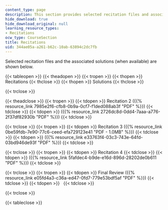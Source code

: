 ```yaml
---
content_type: page
description: This section provides selected recitation files and associated solutions.
hide_download: true
hide_download_original: null
learning_resource_types:
- Recitations
ocw_type: CourseSection
title: Recitations
uid: 344ae05a-a261-b62c-10ab-63894c2dc7fb
---
```


Selected recitation files and the associated solutions (when available) are shown below.

{{< tableopen >}}
{{< theadopen >}}
{{< tropen >}}
{{< thopen >}}
Recitations
{{< thclose >}}
{{< thopen >}}
Solutions
{{< thclose >}}

{{< trclose >}}

{{< theadclose >}}
{{< tropen >}}
{{< tdopen >}}
Recitation 2 ({{% resource_link 7985e2f6-cfb8-0b9a-0cf7-f1ded088ab3f "PDF" %}})
{{< tdclose >}}
{{< tdopen >}}
({{% resource_link 2726dc8d-0dd4-7aaa-a776-2f37df82930b "PDF" %}})
{{< tdclose >}}

{{< trclose >}}
{{< tropen >}}
{{< tdopen >}}
Recitation 3 ({{% resource_link 0be59fdb-7e90-77c6-ceed-efa729123e41 "PDF - 1.0MB" %}})
{{< tdclose >}}
{{< tdopen >}}
({{% resource_link e33763f4-03c3-743e-64fd-03bd946de93f "PDF" %}})
{{< tdclose >}}

{{< trclose >}}
{{< tropen >}}
{{< tdopen >}}
Recitation 4
{{< tdclose >}}
{{< tdopen >}}
({{% resource_link 5fafdec4-b9de-e16d-896d-28202de0b611 "PDF" %}})
{{< tdclose >}}

{{< trclose >}}
{{< tropen >}}
{{< tdopen >}}
Final Review ({{% resource_link e05fd4a3-c36a-ed47-0fd7-779e53bdf5af "PDF" %}})
{{< tdclose >}}
{{< tdopen >}}
 
{{< tdclose >}}

{{< trclose >}}

{{< tableclose >}}